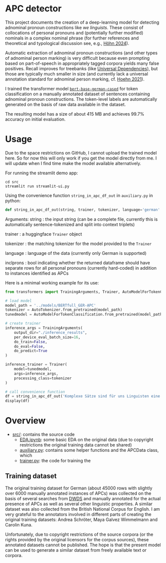 # APC detector

This project documents the creation of a deep-learning model for detecting adnominal pronoun constructions like *we linguists*. These consist of collocations of personal pronouns and (potentially further modified) nominals in a complex nominal phrase (for further references and theoretical and typological discussion see, e.g., [Höhn 2024](https://doi.org/10.1515/lingty-2023-0080)).

Automatic extraction of adnominal pronoun constructions (and other types of adnominal person marking) is very difficult because even prompting based on part-of-speech in appropriately tagged corpora yields many false positives. Recall improves for treebanks (like [Universal Dependencies](https://universaldependencies.org/)), but those are typically much smaller in size (and currently lack a universal annotation standard for adnominal person marking, cf. [Hoehn 2021](https://aclanthology.org/2021.udw-1.6/)).

I trained the transformer model [`bert-base-german-cased`](https://huggingface.co/google-bert/bert-base-german-cased) for token classification on a manually annotated dataset of sentences containing adnominal pronoun constructions. The token-level labels are automatically generated on the basis of raw data available in the dataset. 

The resulting model has a size of about 415 MB and achieves 99.7% accuracy on initial evaluation.

# Usage

Due to the space restrictions on GitHub, I cannot upload the trained model here. So for now this will only work if you get the model directly from me. I will update when I find time make the model available alternatively. 

For running the streamlit demo app:

```shell
cd src
streamlit run streamlit-ui.py 
```

Using the convenience function `string_in_apc_df_out` in `auxiliary.py` in python:

```python
def string_in_apc_df_out(string, trainer, tokenizer, language='german' , inclprons=True, num_proc=4):
```

Arguments: 
string
:   the input string (can be a complete file, currently this is automatically sentence-tokenized and split into context triplets)

trainer
:   a huggingface `Trainer` object

tokenizer
:   the matching tokenizer for the model provided to the `Trainer`

language
:   language of the data (currently only German is supported)

inclprons
:   bool indicating whether the returned dataframe should have separate rows for all personal pronouns (currently hard-coded) in addition to instances identified as APCs


Here is a minimal working example for its use:

```python
from transformers import TrainingArguments, Trainer, AutoModelForTokenClassification, AutoTokenizer

# load model
model_path = '../models/BERTfull_GER-APC'
tokenizer = AutoTokenizer.from_pretrained(model_path)
tunedmodel = AutoModelForTokenClassification.from_pretrained(model_path)

# create trainer
inference_args = TrainingArguments(
    output_dir="./inference_results",
    per_device_eval_batch_size=16,
    do_train=False,
    do_eval=False,
    do_predict=True
)

inference_trainer = Trainer(
    model=tunedmodel,
    args=inference_args,
    processing_class=tokenizer
)

# call convenience function 
df = string_in_apc_df_out('Komplexe Sätze sind für uns Linguisten eine Freude.', inference_trainer, tokenizer, language='german', inclprons=True, num_proc=6)
display(df)
```

# Overview

- [src/](src/): contains the source code
  - [EDA.ipynb](src/EDA.ipynb): some basic EDA on the original data (due to copyright restrictions the original training data cannot be shared)
  - [auxiliary.py](src/auxiliary.py): contains some helper functions and the APCData class, which 
  - [trainer.py](src/trainer.py): the code for training the 


## Training dataset

The original training dataset for German (about 45000 rows with slightly over 6000 manually annotated instances of APCs) was collected on the basis of several searches from [DWDS](https://www.dwds.de/) and manually annotated for the actual presence of APCs as well as several other linguistic properties. A similar dataset was also collected from the British National Corpus for English. 
I am very grateful to the annotators involved in different parts of creating the original training datasets: Andrea Schröter, Maya Galvez Wimmelmann and Carolin Kuna.

Unfortunately, due to copyright restrictions of the source corpora (or the rights provided by the original licensors for the corpus sources), these annotated datasets cannot be published. The hope is that the present model can be used to generate a similar dataset from freely available text or corpora.


